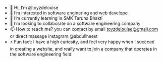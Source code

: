 - 👋 Hi, I’m @toyzdelouise
- 👀 I’m interested in software enginering and web develope
- 🌱 I’m currently learning in SMK Taruna Bhakti 
- 💞️ I’m looking to collaborate on a software engineering company
- 📫 How to reach me? you can contact by email toyzdelouise@gmail.com or direct massage instagram @abdullhaest
- ⚡ Fun fact: I have a high curiosity, and feel very happy when I succeed in creating a website, and really want to join a company that operates in the software engineering field

<!---
toyzdelouise/toyzdelouise is a ✨ special ✨ repository because its `README.md` (this file) appears on your GitHub profile.
You can click the Preview link to take a look at your changes.
--->
